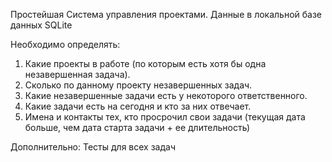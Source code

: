 Простейшая Система управления проектами.
Данные в локальной базе данных SQLite

Необходимо определять:
1. Какие проекты в работе (по которым есть хотя бы одна незавершенная задача).
2. Сколько по данному проекту незавершенных задач.
3. Какие незавершенные задачи есть у некоторого ответственного.
4. Какие задачи есть на сегодня и кто за них отвечает.
5. Имена и контакты тех, кто просрочил свои задачи (текущая дата больше, чем дата старта задачи + ее длительность)

Дополнительно: 
Тесты для всех задач
